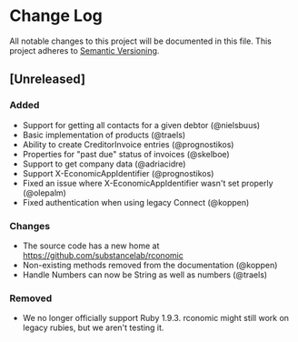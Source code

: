 # Change Log

All notable changes to this project will be documented in this file.
This project adheres to [Semantic Versioning](http://semver.org/).

## [Unreleased]

### Added

* Support for getting all contacts for a given debtor (@nielsbuus)
* Basic implementation of products (@traels)
* Ability to create CreditorInvoice entries (@prognostikos)
* Properties for "past due" status of invoices (@skelboe)
* Support to get company data (@adriacidre)
* Support X-EconomicAppIdentifier (@prognostikos)
* Fixed an issue where X-EconomicAppIdentifier wasn't set properly (@olepalm)
* Fixed authentication when using legacy Connect (@koppen)

### Changes

* The source code has a new home at https://github.com/substancelab/rconomic
* Non-existing methods removed from the documentation (@koppen)
* Handle Numbers can now be String as well as numbers (@traels)

### Removed

* We no longer officially support Ruby 1.9.3. rconomic might still work on
  legacy rubies, but we aren't testing it.
